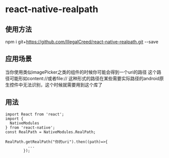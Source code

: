 # react-native-realpath

## 使用方法
npm i git+https://github.com/IllegalCreed/react-native-realpath.git --save

## 应用场景

当你使用类似imagePicker之类的组件的时候你可能会得到一个uri的路径
这个路径可能形如content://或者file://
这种形式的路径在某些需要实际路径的android原生控件中无法识别，这个时候就需要用到这个库了

## 用法

```
import React from 'react';
import {
  NativeModules
} from 'react-native';
const RealPath = NativeModules.RealPath;

RealPath.getRealPath("你的uri").then((path)=>{
          ...
        });
```


